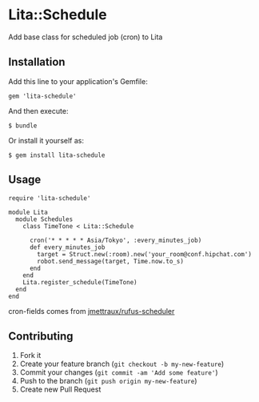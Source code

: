 # Lita::Schedule

Add base class for scheduled job (cron) to Lita

## Installation

Add this line to your application's Gemfile:

    gem 'lita-schedule'

And then execute:

    $ bundle

Or install it yourself as:

    $ gem install lita-schedule

## Usage

```
require 'lita-schedule'

module Lita
  module Schedules
    class TimeTone < Lita::Schedule

      cron('* * * * * Asia/Tokyo', :every_minutes_job)
      def every_minutes_job
        target = Struct.new(:room).new('your_room@conf.hipchat.com')
        robot.send_message(target, Time.now.to_s)
      end
    end
    Lita.register_schedule(TimeTone)
  end
end
```

cron-fields comes from [jmettraux/rufus-scheduler](https://github.com/jmettraux/rufus-scheduler)


## Contributing

1. Fork it
2. Create your feature branch (`git checkout -b my-new-feature`)
3. Commit your changes (`git commit -am 'Add some feature'`)
4. Push to the branch (`git push origin my-new-feature`)
5. Create new Pull Request
